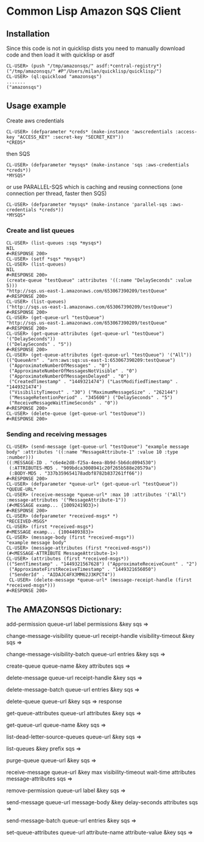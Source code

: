 # Common Lisp  Amazon SQS Client 

## Installation
Since this code is not in quicklisp dists you need to manually download code and then load it with quicklisp or asdf

```
CL-USER> (push "/tmp/amazonsqs/" asdf:*central-registry*)
("/tmp/amazonsqs/" #P"/Users/milan/quicklisp/quicklisp/")
CL-USER> (ql:quickload "amazonsqs")
.......
("amazonsqs")
```

## Usage example

Create aws credentials

```
CL-USER> (defparameter *creds* (make-instance 'awscredentials :access-key "ACCESS_KEY" :secret-key "SECRET_KEY"))
*CREDS*
````
then SQS
```
CL-USER> (defparameter *mysqs* (make-instance 'sqs :aws-credentials *creds*))
*MYSQS*
````
or use PARALLEL-SQS which is caching and reusing connections (one connection per thread, faster then SQS)
```
CL-USER> (defparameter *mysqs* (make-instance 'parallel-sqs :aws-credentials *creds*))
*MYSQS*
````

### Create and list queues

```
CL-USER> (list-queues :sqs *mysqs*)
NIL
#<RESPONSE 200>
CL-USER> (setf *sqs* *mysqs*)
CL-USER> (list-queues)
NIL
#<RESPONSE 200>
(create-queue "testQueue" :attributes '((:name "DelaySeconds" :value 5)))
"http://sqs.us-east-1.amazonaws.com/653067390209/testQueue"
#<RESPONSE 200>
CL-USER> (list-queues)
("http://sqs.us-east-1.amazonaws.com/653067390209/testQueue")
#<RESPONSE 200>
CL-USER> (get-queue-url "testQueue")
"http://sqs.us-east-1.amazonaws.com/653067390209/testQueue"
#<RESPONSE 200>
CL-USER> (get-queue-attributes (get-queue-url "testQueue") '("DelaySeconds"))
(("DelaySeconds" . "5"))
#<RESPONSE 200>
CL-USER> (get-queue-attributes (get-queue-url "testQueue") '("All"))
(("QueueArn" . "arn:aws:sqs:us-east-1:653067390209:testQueue")
 ("ApproximateNumberOfMessages" . "0")
 ("ApproximateNumberOfMessagesNotVisible" . "0")
 ("ApproximateNumberOfMessagesDelayed" . "0")
 ("CreatedTimestamp" . "1449321474") ("LastModifiedTimestamp" . "1449321474")
 ("VisibilityTimeout" . "30") ("MaximumMessageSize" . "262144")
 ("MessageRetentionPeriod" . "345600") ("DelaySeconds" . "5")
 ("ReceiveMessageWaitTimeSeconds" . "0"))
#<RESPONSE 200>
CL-USER> (delete-queue (get-queue-url "testQueue"))
#<RESPONSE 200>
```
### Sending and receiving messages

```
CL-USER> (send-message (get-queue-url "testQueue") "example message body" :attributes '((:name "MessageAttribute-1" :value 10 :type :number)))
((:MESSAGE-ID . "c6e4e2d8-f25a-4eea-8b9d-5b6dcd094530")
 (:ATTRIBUTES-MD5 . "909bdca3008941c20f265b588e20579a")
 (:BODY-MD5 . "337b359654178adbf8782b837261ff66"))
#<RESPONSE 200>
CL-USER> (defparameter *queue-url* (get-queue-url "testQueue"))
*QUEUE-URL*
CL-USER> (receive-message *queue-url* :max 10 :attributes '("All") :message-attributes '("MessageAttribute-1"))
(#<MESSAGE examp... {10092419D3}>)
#<RESPONSE 200>
CL-USER> (defparameter *received-msgs* *)
*RECEIVED-MSGS*
CL-USER> (first *received-msgs*)
#<MESSAGE examp... {1004409383}>
CL-USER> (message-body (first *received-msgs*))
"example message body"
CL-USER> (message-attributes (first *received-msgs*))
(#<MESSAGE-ATTRIBUTE MessageAttribute-1>)
CL-USER> (attributes (first *received-msgs*))
(("SentTimestamp" . "1449321567628") ("ApproximateReceiveCount" . "2")
 ("ApproximateFirstReceiveTimestamp" . "1449321656050")
 ("SenderId" . "AIDAJC4FX3MM62J3KPCT4"))
 CL-USER> (delete-message *queue-url* (message-receipt-handle (first *received-msgs*)))
#<RESPONSE 200>
```

## The AMAZONSQS Dictionary:

add-permission queue-url label permissions &key sqs => 

change-message-visibility queue-url receipt-handle visibility-timeout &key sqs => 

change-message-visibility-batch queue-url entries &key sqs =>

create-queue queue-name &key attributes sqs => 

delete-message queue-url receipt-handle &key sqs =>

delete-message-batch queue-url entries &key sqs =>

delete-queue queue-url &key sqs => response

get-queue-attributes queue-url attributes &key sqs =>

get-queue-url queue-name &key sqs =>

list-dead-letter-source-queues queue-url &key sqs =>

list-queues &key prefix sqs =>

purge-queue queue-url &key sqs =>

receive-message queue-url &key max visibility-timeout wait-time attributes message-attributes sqs =>

remove-permission queue-url label &key sqs =>

send-message queue-url message-body &key delay-seconds attributes sqs =>

send-message-batch queue-url entries &key sqs =>

set-queue-attributes queue-url attribute-name attribute-value &key sqs =>